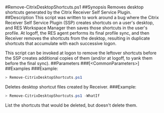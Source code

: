 #Remove-CitrixDesktopShortcuts.ps1
##Synopsis
Removes desktop shortcuts generated by the Citrix Receiver Self Service Plugin.
##Description
This script was written to work around a bug where the Citrix Receiver Self Service Plugin (SSP) creates shortcuts on a user's desktop, and RES Workspace Manager then saves those shortcuts in the user's profile. At logoff, the RES agent performs its final profile sync, and then Receiver removes the shortcuts from the desktop, resulting in duplicate shortcuts that accumulate with each successive logon.

This script can be invoked at logon to remove the leftover shortcuts before the SSP creates additional copies of them (and/or at logoff, to yank them before the final sync).
##Parameters
###[&lt;CommonParameters&gt;]
##Examples
###Example:
```PowerShell
> Remove-CitrixDesktopShortcuts.ps1
```
Deletes desktop shortcut files created by Receiver.
###Example:
```PowerShell
> Remove-CitrixDesktopShortcuts.ps1 -WhatIf
```
List the shortcuts that would be deleted, but doesn't delete them.
